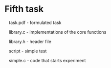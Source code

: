 # Fifth task
&emsp;task.pdf - formulated task

&emsp;library.c - implementations of the core functions

&emsp;library.h - header file

&emsp;script - simple test

&emsp;simple.c - code that starts experiment